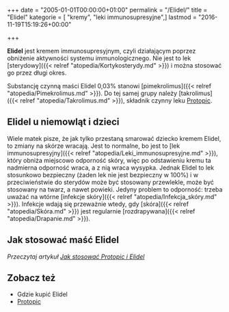 +++
date = "2005-01-01T00:00:00+01:00"
permalink = "/Elidel/"
title = "Elidel"
kategorie = [ "kremy", "leki immunosupresyjne",]
lastmod = "2016-11-19T15:19:26+00:00"

+++

**Elidel** jest kremem immunosupresyjnym, czyli działającym poprzez obniżenie aktywności systemu immunologicznego. Nie jest to lek [sterydowy]({{< relref "atopedia/Kortykosterydy.md" >}}) i można stosować go przez długi okres.

Substancję czynną maści Elidel 0,03% stanowi [pimekrolimus]({{< relref "atopedia/Pimekrolimus.md" >}}). Do tej samej grupy należy [takrolimus]({{< relref "atopedia/Takrolimus.md" >}}), składnik czynny leku [Protopic](/atopedia/Protopic).

Elidel u niemowląt i dzieci
---------------------------

Wiele matek pisze, że jak tylko przestaną smarować dziecko kremem Elidel, to zmiany na skórze wracają. Jest to normalne, bo jest to [lek immunosupresyjny]({{< relref "atopedia/Leki_immunosupresyjne.md" >}}), który obniża miejscowo odporność skóry, więc po odstawieniu kremu ta nadmierna odporność wraca, a z nią wraca wysypka. Jednak Elidel to lek stosunkowo bezpieczny (żaden lek nie jest bezpieczny w 100%) i w przeciwieństwie do sterydów może być stosowany przewlekle, może być stosowany na twarz, a nawet powieki. Jedyny problem to odporność: trzeba uważać na wtórne [infekcje skóry]({{< relref "atopedia/Infekcja_skóry.md" >}}). Infekcje wdają się przeważnie wtedy, gdy [skóra]({{< relref "atopedia/Skóra.md" >}}) jest regularnie [rozdrapywana]({{< relref "atopedia/Drapanie.md" >}}).

Jak stosować maść Elidel
------------------------

*Przeczytaj artykuł [Jak stosować Protopic i Elidel](/atopedia/Jak_stosować_Protopic_i_Elidel)*

Zobacz też
----------

-   Gdzie kupić Elidel
-   [Protopic](/atopedia/Protopic)
